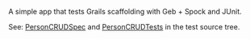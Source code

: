 A simple app that tests Grails scaffolding with Geb + Spock and JUnit.

See: [PersonCRUDSpec](https://github.com/geb/geb-example-grails/blob/master/test/functional/PersonCRUDSpec.groovy) and [PersonCRUDTests](https://github.com/geb/geb-example-grails/blob/master/test/functional/PersonCRUDTests.groovy) in the test source tree.